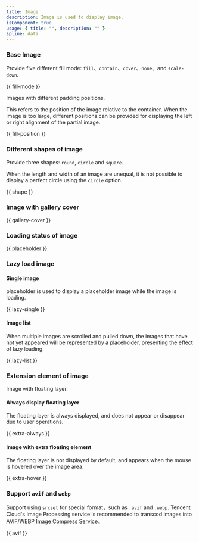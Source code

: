 ```yaml
---
title: Image
description: Image is used to display image.
isComponent: true
usage: { title: "", description: "" }
spline: data
---
```


### Base Image

Provide five different fill mode: `fill`、`contain`、`cover`、`none`、and `scale-down`.

{{ fill-mode }}

Images with different padding positions.

This refers to the position of the image relative to the container. When the image is too large, different positions can be provided for displaying the left or right alignment of the partial image.

{{ fill-position }}

### Different shapes of image

Provide three shapes: `round`, `circle` and `square`.

When the length and width of an image are unequal, it is not possible to display a perfect circle using the `circle` option.

{{ shape }}

### Image with gallery cover

{{ gallery-cover }}

### Loading status of image

{{ placeholder }}

### Lazy load image

#### Single image

placeholder is used to display a placeholder image while the image is loading.

{{ lazy-single }}

#### Image list

When multiple images are scrolled and pulled down, the images that have not yet appeared will be represented by a placeholder, presenting the effect of lazy loading.

{{ lazy-list }}

### Extension element of image

Image with floating layer.

#### Always display floating layer

The floating layer is always displayed, and does not appear or disappear due to user operations.

{{ extra-always }}

#### Image with extra floating element

The floating layer is not displayed by default, and appears when the mouse is hovered over the image area.

{{ extra-hover }}

### Support `avif` and `webp`

Support using `srcset` for special format，such as `.avif` and `.webp`. Tencent Cloud's Image Processing service is recommended to transcod images into AVIF/WEBP <a href="https://cloud.tencent.com/document/product/436/60455">Image Compress Service</a>。

{{ avif }}
